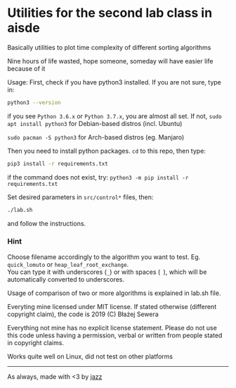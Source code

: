 # Utilities for the second lab class in aisde
Basically utilities to plot time complexity of different sorting algorithms

Nine hours of life wasted, hope someone, someday will have easier life because of it

Usage:
First, check if you have python3 installed. If you are not sure, type in:
```bash
python3 --version
```
if you see `Python 3.6.x` or `Python 3.7.x`, you are almost all set. If not,
`sudo apt install python3` for Debian-based distros (incl. Ubuntu)

`sudo pacman -S python3` for Arch-based distros (eg. Manjaro)

Then you need to install python packages. `cd` to this repo, then type:
```bash
pip3 install -r requirements.txt
```
if the command does not exist, try: `python3 -m pip install -r requirements.txt`

Set desired parameters in `src/control*` files, then:
```bash
./lab.sh
```
and follow the instructions.

### Hint
Choose filename accordingly to the algorithm you want to test. Eg. `quick_lomuto` or `heap_leaf_root_exchange`.  
You can type it with underscores (`_`) or with spaces (` `), which will be automatically converted to underscores.

Usage of comparison of two or more algorithms is explained in lab.sh file.

Everyting mine licensed under MIT license. If stated otherwise (different copyright claim), the code is 2019 (C) Błażej Sewera

Everything not mine has no explicit license statement. Please do not use this code unless having a permission, verbal or written from people stated in copyright claims.

Works quite well on Linux, did not test on other platforms

-----------------------------

As always, made with <3 by [jazz](https://github.com/jazzsewera)
